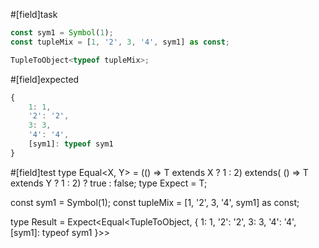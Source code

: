 #[field]task
```ts
const sym1 = Symbol(1);
const tupleMix = [1, '2', 3, '4', sym1] as const;

TupleToObject<typeof tupleMix>;
```

#[field]expected
```ts
{ 
    1: 1, 
    '2': '2', 
    3: 3, 
    '4': '4', 
    [sym1]: typeof sym1 
}
```

#[field]test
type Equal<X, Y> = (<T>() => T extends X ? 1 : 2) extends(
    <T>() => T extends Y ? 1 : 2) ? true : false;
type Expect<T extends true> = T;

const sym1 = Symbol(1);
const tupleMix = [1, '2', 3, '4', sym1] as const;

type Result = Expect<Equal<TupleToObject<typeof tupleMix>, { 1: 1, '2': '2', 3: 3, '4': '4', [sym1]: typeof sym1 }>>